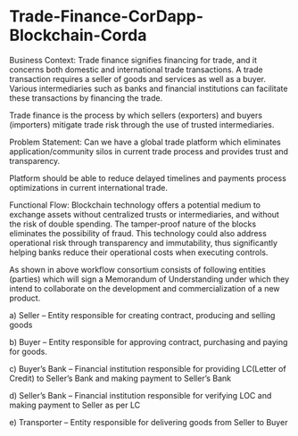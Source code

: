 # Trade-Finance-CorDapp-Blockchain-Corda
Business Context: Trade finance signifies financing for trade, and it concerns both domestic and international trade transactions. A trade transaction requires a seller of goods and services as well as a buyer. Various intermediaries such as banks and financial institutions can facilitate these transactions by financing the trade.

Trade finance is the process by which sellers (exporters) and buyers (importers) mitigate trade risk through the use of trusted intermediaries.

 

Problem Statement: Can we have a global trade platform which eliminates application/community silos in current trade process and provides trust and transparency.

Platform should be able to reduce delayed timelines and payments process optimizations in current international trade.

 

Functional Flow: Blockchain technology offers a potential medium to exchange assets without centralized trusts or intermediaries, and without the risk of double spending. The tamper-proof nature of the blocks eliminates the possibility of fraud. This technology could also address operational risk through transparency and immutability, thus significantly helping banks reduce their operational costs when executing controls.

As shown in above workflow consortium consists of following entities (parties) which will sign a Memorandum of Understanding under which they intend to collaborate on the development and commercialization of a new product.

a)            Seller – Entity responsible for creating contract, producing and selling goods

b)            Buyer – Entity responsible for approving contract, purchasing and paying for goods.

c)            Buyer’s Bank – Financial institution responsible for providing LC(Letter of Credit) to Seller’s Bank and making payment to Seller’s Bank

d)            Seller’s Bank – Financial institution responsible for verifying LOC and making payment to Seller as per LC

e)            Transporter – Entity responsible for delivering goods from Seller to Buyer
